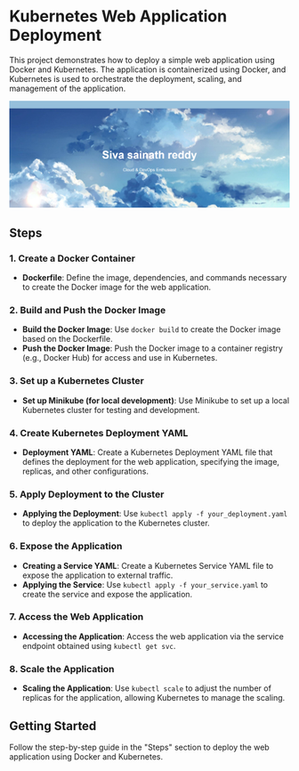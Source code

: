 # Kubernetes Web Application Deployment

This project demonstrates how to deploy a simple web application using Docker and Kubernetes. The application is containerized using Docker, and Kubernetes is used to orchestrate the deployment, scaling, and management of the application.

![Screenshot](assets/ss.png)

## Steps

### 1. Create a Docker Container

- **Dockerfile**: Define the image, dependencies, and commands necessary to create the Docker image for the web application.

### 2. Build and Push the Docker Image

- **Build the Docker Image**: Use `docker build` to create the Docker image based on the Dockerfile.
- **Push the Docker Image**: Push the Docker image to a container registry (e.g., Docker Hub) for access and use in Kubernetes.

### 3. Set up a Kubernetes Cluster

- **Set up Minikube (for local development)**: Use Minikube to set up a local Kubernetes cluster for testing and development.

### 4. Create Kubernetes Deployment YAML

- **Deployment YAML**: Create a Kubernetes Deployment YAML file that defines the deployment for the web application, specifying the image, replicas, and other configurations.

### 5. Apply Deployment to the Cluster

- **Applying the Deployment**: Use `kubectl apply -f your_deployment.yaml` to deploy the application to the Kubernetes cluster.

### 6. Expose the Application

- **Creating a Service YAML**: Create a Kubernetes Service YAML file to expose the application to external traffic.
- **Applying the Service**: Use `kubectl apply -f your_service.yaml` to create the service and expose the application.

### 7. Access the Web Application

- **Accessing the Application**: Access the web application via the service endpoint obtained using `kubectl get svc`.

### 8. Scale the Application

- **Scaling the Application**: Use `kubectl scale` to adjust the number of replicas for the application, allowing Kubernetes to manage the scaling.

## Getting Started

Follow the step-by-step guide in the "Steps" section to deploy the web application using Docker and Kubernetes.

